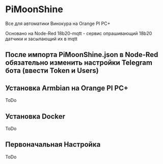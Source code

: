 # PiMoonShine
Все для автоматики Винокура на Orange PI PC+

Основано на Node-Red
18b20-mqtt - сервис опрашивающий 18b20 датчики и засылающий их в mqtt

После импорта PiMoonShine.json в Node-Red обязательно изменить настройки Telegram бота (ввести Token и Users)
---


## Установка Armbian на Orange PI PC+
ToDo
## Установка Docker
ToDo
## Первоначальная Настройка
ToDo
